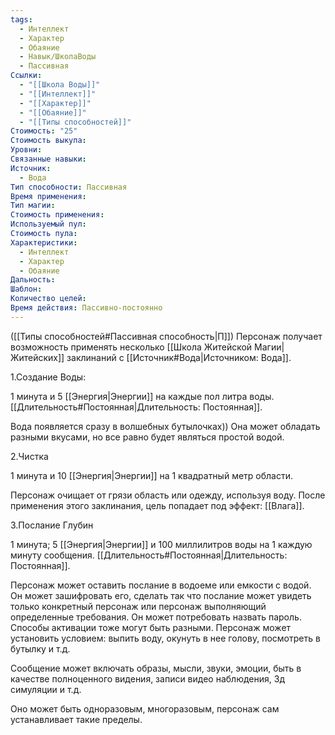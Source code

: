 ```yaml
---
tags:
  - Интеллект
  - Характер
  - Обаяние
  - Навык/ШколаВоды
  - Пассивная
Ссылки:
  - "[[Школа Воды]]"
  - "[[Интеллект]]"
  - "[[Характер]]"
  - "[[Обаяние]]"
  - "[[Типы способностей]]"
Стоимость: "25"
Стоимость выкупа: 
Уровни: 
Связанные навыки: 
Источник:
  - Вода
Тип способности: Пассивная
Время применения: 
Тип магии: 
Стоимость применения: 
Используемый пул: 
Стоимость пула: 
Характеристики:
  - Интеллект
  - Характер
  - Обаяние
Дальность: 
Шаблон: 
Количество целей: 
Время действия: Пассивно-постоянно
---
```

([[Типы способностей#Пассивная способность|П]]) Персонаж получает возможность применять несколько [[Школа Житейской Магии|Житейских]] заклинаний с [[Источник#Вода|Источником: Вода]].

1.Создание Воды: 

1 минута и 5 [[Энергия|Энергии]] на каждые пол литра воды. [[Длительность#Постоянная|Длительность: Постоянная]].

Вода появляется сразу в волшебных бутылочках)) Она может обладать разными вкусами, но все равно будет являться простой водой. 

2.Чистка

1 минута и 10 [[Энергия|Энергии]] на 1 квадратный метр области. 

Персонаж очищает от грязи область или одежду, используя воду. После применения этого заклинания, цель попадает под эффект: [[Влага]]. 

3.Послание Глубин

1 минута; 5 [[Энергия|Энергии]] и 100 миллилитров воды на 1 каждую минуту сообщения. [[Длительность#Постоянная|Длительность: Постоянная]].

Персонаж может оставить послание в водоеме или емкости с водой. Он может зашифровать его, сделать так что послание может увидеть только конкретный персонаж или персонаж выполняющий определенные требования. Он может потребовать назвать пароль. Способы активации тоже могут быть разными. Персонаж может установить условием: выпить воду, окунуть в нее голову, посмотреть в бутылку и т.д.

Сообщение может включать образы, мысли, звуки, эмоции, быть в качестве полноценного видения, записи видео наблюдения, 3д симуляции и т.д. 

Оно может быть одноразовым, многоразовым, персонаж сам устанавливает такие пределы. 

